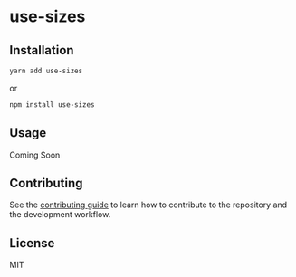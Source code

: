 # use-sizes

## Installation

```sh
yarn add use-sizes
```

or

```sh
npm install use-sizes
```

## Usage

Coming Soon

## Contributing

See the [contributing guide](CONTRIBUTING.md) to learn how to contribute to the repository and the development workflow.

## License

MIT
